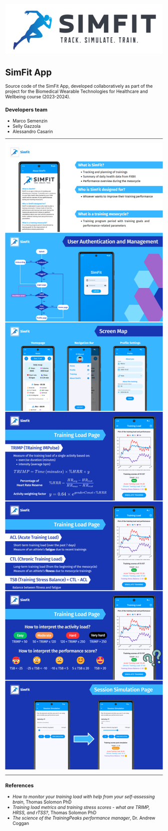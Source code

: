 ![Screenshot](https://github.com/alessandrocasarin/simfit/blob/main/assets/simfit-logo.png)
# SimFit App

Source code of the SimFit App, developed collaboratively as part of the project for the Biomedical Wearable Technologies for Healthcare and Wellbeing course (2023-2024).

### Developers team
- Marco Semenzin
- Selly Gazzola
- Alessandro Casarin

---------------------------------------------------------------------------------------------------------------------------------------------------------------------------------------------

![Screenshot](https://github.com/alessandrocasarin/simfit/blob/main/assets/presentation_screenshots/what_is_simfit.png)
![Screenshot](https://github.com/alessandrocasarin/simfit/blob/main/assets/presentation_screenshots/auth_flow.png)
![Screenshot](https://github.com/alessandrocasarin/simfit/blob/main/assets/presentation_screenshots/screens.png)
![Screenshot](https://github.com/alessandrocasarin/simfit/blob/main/assets/presentation_screenshots/trimp.png)
![Screenshot](https://github.com/alessandrocasarin/simfit/blob/main/assets/presentation_screenshots/parameters.png)
![Screenshot](https://github.com/alessandrocasarin/simfit/blob/main/assets/presentation_screenshots/interpretation.png)
![Screenshot](https://github.com/alessandrocasarin/simfit/blob/main/assets/presentation_screenshots/simulation.png)

---------------------------------------------------------------------------------------------------------------------------------------------------------------------------------------------

### References
- *How to monitor your training load with help from your self-assessing brain*, Thomas Solomon PhD
- *Training load metrics and training stress scores - what are TRIMP, HRSS, and rTSS?*, Thomas Solomon PhD
- *The science of the TrainingPeaks performance manager*, Dr. Andrew Coggan
